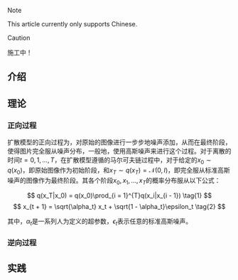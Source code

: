 > [!NOTE]
> This article currently only supports Chinese.

> [!CAUTION]
> 施工中！

<!-- ##{"script":"<script src='https://OmnisyR.github.io/assets/HyperTOC.js'></script>"}## -->

## 介绍

## 理论

### 正向过程
扩散模型的正向过程为，对原始的图像进行一步步地噪声添加，从而在最终阶段，使得图片完全服从噪声分布，一般地，使用高斯噪声来进行这个过程。对于离散的时间$t = 0, 1, \dots, T$，在扩散模型遵循的马尔可夫链过程中，对于给定的$x_0 \sim q(x_0)$，即原始图像作为初始阶段，和$x_T \sim q(x_T) = \mathcal{N}(0, I)$，即完全服从标准高斯噪声的图像作为最终阶段。其各个阶段$x_0, x_1, \dots, x_T$的概率分布服从以下公式：

$$
q(x_T|x_0) = q(x_0)\prod_{i = 1}^{T}q(x_i|x_{i - 1})
\tag{1}
$$
$$
x_{t + 1} = \sqrt{\alpha_t} x_t + \sqrt{1 - \alpha_t}\epsilon_t
\tag{2}
$$

其中，$\alpha_t$是一系列人为定义的超参数，$\epsilon_t$表示任意的标准高斯噪声。

### 逆向过程

## 实践
